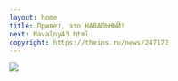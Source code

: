 ```yaml
---
layout: home
title: Привет, это НАВАЛЬНЫЙ!
next: Navalny43.html
copyright: https://theins.ru/news/247172
---
```


[![](https://shabbat.lamourism.com/Wonderland/Rabbit41.jpg)](https://perestroika-2.com/images/FreeNAVALNY.jpg)
